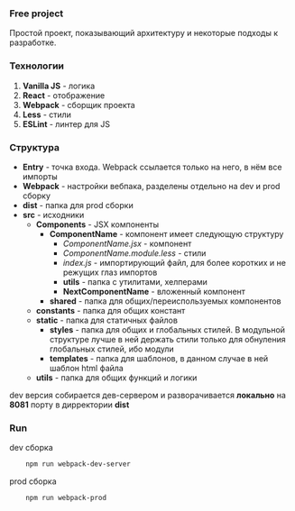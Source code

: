 ### Free project

Простой проект, показывающий архитектуру и некоторые подходы к разработке.

### Технологии

1. **Vanilla JS** - логика
2. **React** - отображение
3. **Webpack** - сборщик проекта
4. **Less** - стили
5. **ESLint** - линтер для JS

### Структура

- **Entry** - точка входа. Webpack ссылается только на него, в нём все импорты
- **Webpack** - настройки вебпака, разделены отдельно на dev и prod сборку
- **dist** - папка для prod сборки
- **src** - исходники
  - **Components** - JSX компоненты
    - **ComponentName** - компонент имеет следующую структуру
        - _ComponentName.jsx_ - компонент
        - _ComponentName.module.less_ - стили
        - _index.js_ - импортирующий файл, для более коротких и не режущих глаз импортов
        - **utils** - папка с утилитами, хелперами
        - **NextComponentName** - вложенный компонент
    - **shared** - папка для общих/переиспользуемых компонентов
  - **constants** - папка для общих констант
  - **static** - папка для статичных файлов
    - **styles** - папка для общих и глобальных стилей. В модульной структуре лучше в ней держать стили только для обнуления глобальных стилей, ибо модули
    - **templates** - папка для шаблонов, в данном случае в ней шаблон html файла
  - **utils** - папка для общих функций и логики
  
dev версия собирается дев-сервером и разворачивается **локально** на **8081** порту в дирректории **dist**

### Run

dev сборка

```sh
    npm run webpack-dev-server
```

prod сборка

```sh
    npm run webpack-prod
```